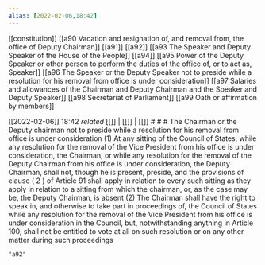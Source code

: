 ```yaml
---
alias: [2022-02-06,18:42]
---
```

[[constitution]] [[a90 Vacation and resignation of, and removal from, the office of Deputy Chairman]] [[a91]] [[a92]] [[a93 The Speaker and Deputy Speaker of the House of the People]] [[a94]] [[a95 Power of the Deputy Speaker or other person to perform the duties of the office of, or to act as, Speaker]] [[a96 The Speaker or the Deputy Speaker not to preside while a resolution for his removal from office is under consideration]] [[a97 Salaries and allowances of the Chairman and Deputy Chairman and the Speaker and Deputy Speaker]] [[a98 Secretariat of Parliament]] [[a99 Oath or affirmation by members]]

[[2022-02-06]] 18:42 _related_ [[]] | [[]] | [[]] # # #
The Chairman or the Deputy chairman not to preside while a resolution for his removal from office is under consideration
(1) At any sitting of the Council of States, while any resolution for the removal of the Vice President from his office is under consideration, the Chairman, or while any resolution for the removal of the Deputy Chairman from his office is under consideration, the Deputy Chairman, shall not, though he is present, preside, and the provisions of clause ( 2 ) of Article 91 shall apply in relation to every such sitting as they apply in relation to a sitting from which the chairman, or, as the case may be, the Deputy Chairman, is absent
(2) The Chairman shall have the right to speak in, and otherwise to take part in proceedings of, the Council of States while any resolution for the removal of the Vice President from his office is under consideration in the Council, but, notwithstanding anything in Article 100, shall not be entitled to vote at all on such resolution or on any other matter during such proceedings
```query
"a92"
```